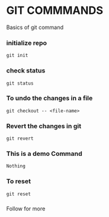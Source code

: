 # GIT COMMMANDS

Basics of git command

### initialize repo
`git init`

### check status 
`git status` 

### To undo the changes in a file
`git checkout -- <file-name>`

### Revert the changes in git
`git revert`

### This is a demo Command
`Nothing`

### To reset 
`git reset`

###
Follow for more

###

###